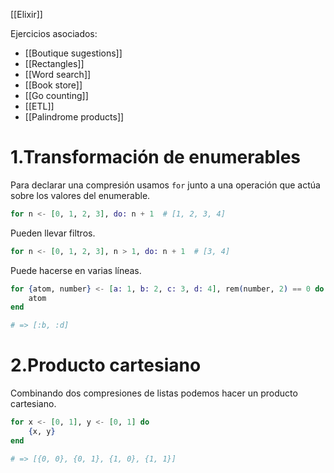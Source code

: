 [[Elixir]]

Ejercicios asociados:
+ [[Boutique sugestions]]
+ [[Rectangles]]
+ [[Word search]]
+ [[Book store]]
+ [[Go counting]]
+ [[ETL]]
+ [[Palindrome products]]

# 1.Transformación de enumerables
Para declarar una compresión usamos `for` junto a una operación que actúa sobre los valores del enumerable. 

```elixir
for n <- [0, 1, 2, 3], do: n + 1  # [1, 2, 3, 4]
```

Pueden llevar filtros.

```elixir
for n <- [0, 1, 2, 3], n > 1, do: n + 1  # [3, 4]
```

Puede hacerse en varias líneas.

```elixir
for {atom, number} <- [a: 1, b: 2, c: 3, d: 4], rem(number, 2) == 0 do 
	atom 
end

# => [:b, :d]
```

# 2.Producto cartesiano
Combinando dos compresiones de listas podemos hacer un producto cartesiano.

```elixir
for x <- [0, 1], y <- [0, 1] do
	{x, y}
end

# => [{0, 0}, {0, 1}, {1, 0}, {1, 1}]
```

